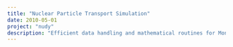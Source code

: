 ```yaml
---
title: "Nuclear Particle Transport Simulation"
date: 2010-05-01
project: "nudy"
description: "Efficient data handling and mathematical routines for Monte Carlo simulations of low energy neutrons."
---
```

